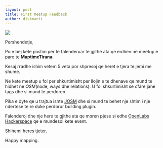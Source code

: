 ```yaml
---
layout: post
title: First Meetup Feedback
author: diskmanti
---
```

<img src="../../img/first_meetup_feedback/photo.jpg">

Pershendetje,

Po e bej kete postim per te falenderuar te gjithe ata qe erdhen ne meetup e pare te __MaptimeTirana__.

Kesaj rradhe ishim vetem 5 veta por shpresoj qe heret e tjera te jemi me shume.

Ne kete meetup u fol per shkurtimisht per llojin e te dhenave qe mund te hidhet ne *OSM*(node, ways dhe relations). U fol shkurtimisht se cfare jane tags dhe si mund te perdoren.

Pika e dyte qe u trajtua ishte [JOSM](https://josm.openstreetmap.de/) dhe si mund te behet nje shtim i nje ndertese te re duke perdorur building plugin.

Falenderoj dhe nje here te gjithe ata qe moren pjese si edhe [OpenLabs Hackerspace](https://openlabs.cc/sq/) qe e mundesoi kete event.

Shihemi heres tjeter,

Happy mapping.

